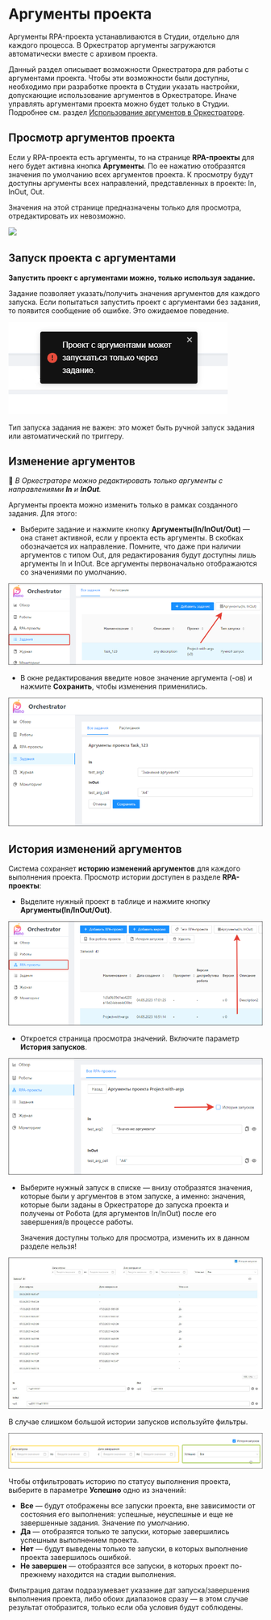 # Аргументы проекта

Аргументы RPA-проекта устанавливаются в Студии, отдельно для каждого процесса. В Оркестратор аргументы загружаются автоматически вместе с архивом проекта. 

Данный раздел описывает возможности Оркестратора для работы с аргументами проекта. Чтобы эти возможности были доступны, необходимо при разработке проекта в Студии указать настройки, допускающие использование аргументов в Оркестраторе. Иначе управлять аргументами проекта можно будет только в Студии. Подробнее см. раздел [Использование аргументов в Оркестраторе](https://docs.primo-rpa.ru/primo-rpa/primo-studio/process/args#argumenty-orkestratora). 



## Просмотр аргументов проекта

Если у RPA-проекта есть аргументы, то на странице **RPA-проекты** для него будет активна кнопка **Аргументы**. По ее нажатию отобразятся значения по умолчанию всех аргументов проекта. К просмотру будут доступны аргументы всех направлений, представленных в проекте: In, InOut, Out. 

Значения на этой странице предназначены только для просмотра, отредактировать их невозможно.

![](<../../../.gitbook/assets1/>)


## Запуск проекта с аргументами

**Запустить проект с аргументами можно, только используя задание.** 

Задание позволяет указать/получить значения аргументов для каждого запуска. Если попытаться запустить проект с аргументами без задания, то появится сообщение об ошибке. Это ожидаемое поведение.

![](<../../../.gitbook/assets/error-for-project-args.png>) 

Тип запуска задания не важен: это может быть ручной запуск задания или автоматический по триггеру. 



## Изменение аргументов
:small_orange_diamond: *В Оркестраторе можно редактировать только аргументы с направлениями **In** и **InOut**.*

Аргументы проекта можно изменить только в рамках созданного задания. Для этого:
* Выберите задание и нажмите кнопку **Аргументы(In/InOut/Out)** — она станет активной, если у проекта есть аргументы. В скобках обозначается их направление. Помните, что даже при наличии аргументов с типом Out, для редактирования будут доступны лишь аргументы In и InOut. Все аргументы первоначально отображаются со значениями по умолчанию.

![](<../../../.gitbook/assets/task-for-args.png>) 

* В окне редактирования введите новое значение аргумента (-ов) и нажмите **Сохранить**, чтобы изменения применились.

![](<../../../.gitbook/assets/editing-args.png>) 

## История изменений аргументов

Система сохраняет **историю изменений аргументов** для каждого выполнения проекта. Просмотр истории доступен в разделе **RPA-проекты**:
* Выделите нужный проект в таблице и нажмите кнопку **Аргументы(In/InOut/Out)**. 

![](<../../../.gitbook/assets/projects-button-args.png>) 

* Откроется страница просмотра значений. Включите параметр **История запусков**. 

![](<../../../.gitbook/assets/projects-args-history-parametr.png>) 

* Выберите нужный запуск в списке — внизу отобразятся значения, которые были у аргументов в этом запуске, а именно: значения, которые были заданы в Оркестраторе до запуска проекта и получены от Робота (для аргументов In/InOut) после его завершения/в процессе работы.
  
  Значения доступны только для просмотра, изменить их в данном разделе нельзя!

![](<../../../.gitbook/assets/orch-args-run-history.png>) 

В случае слишком большой истории запусков используйте фильтры.

![](<../../../.gitbook/assets/filter.png>) 

Чтобы отфильтровать историю по статусу выполнения проекта, выберите в параметре **Успешно** одно из значений:
* **Все** — будут отображены все запуски проекта, вне зависимости от состояния его выполнения: успешные, неуспешные и еще не завершенные задания. Значение по умолчанию. 
* **Да** — отобразятся только те запуски, которые завершились успешным выполнением проекта.
* **Нет** — будут выведены только те запуски, в которых выполнение проекта завершилось ошибкой.
* **Не завершен** — отобразятся все запуски, в которых проект по-прежнему находится на стадии выполнения.

Фильтрация датам подразумевает указание дат запуска/завершения выполнения проекта, либо обоих диапазонов сразу — в этом случае результат отобразится, только если оба условия будут соблюдены.

